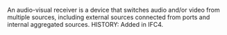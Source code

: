 An audio-visual receiver is a device that switches audio and/or video from multiple sources, including external sources connected from ports and internal aggregated sources.  HISTORY: Added in IFC4.